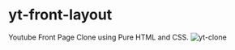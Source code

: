 # yt-front-layout
Youtube Front Page Clone using Pure HTML and CSS.
![yt-clone](https://github.com/mehar0ali/yt-front-layout/assets/108994001/500ca93c-977d-4709-83de-4d4af05634a0)
